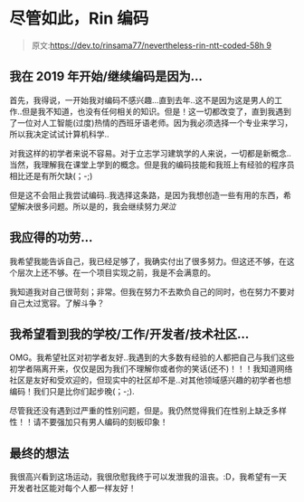 # 尽管如此，Rin 编码

> 原文:[https://dev.to/rinsama77/nevertheless-rin-ntt-coded-58h 9](https://dev.to/rinsama77/nevertheless-rin-ntt-coded--58h9)

## [](#i-startedcontinued-to-code-in-2019-because)我在 2019 年开始/继续编码是因为...

首先，我得说，一开始我对编码不感兴趣...直到去年..这不是因为这是男人的工作..但是我不知道，也没有任何相关的知识。但是！这一切都改变了，直到我遇到了一位对人工智能(过度)热情的西班牙语老师。因为我必须选择一个专业来学习，所以我决定试试计算机科学..

对我这样的初学者来说不容易。对于立志学习建筑学的人来说，一切都是新概念..当然，我理解我在课堂上学到的概念。但是我的编码技能和我班上有经验的程序员相比还是有所欠缺(；-;)

但是这不会阻止我尝试编码..我选择这条路，是因为我想创造一些有用的东西，希望解决很多问题。所以是的，我会继续努力*哭泣*

## [](#i-deserve-credit-for)我应得的功劳...

我希望我能告诉自己，我已经足够了，我确实付出了很多努力。但这还不够，在这个层次上还不够。在一个项目实现之前，我是不会满意的。

我知道我对自己很苛刻；非常。但我在努力不去欺负自己的同时，也在努力不要对自己太过宽容。了解斗争？

## [](#i-hope-to-see-my-schoolworkdevelopertech-community)我希望看到我的学校/工作/开发者/技术社区...

OMG。我希望社区对初学者友好..我遇到的大多数有经验的人都把自己与我们这些初学者隔离开来，仅仅是因为我们不理解你或者你的笑话(还不)！！！我知道网络社区是友好和受欢迎的，但现实中的社区却不是..对其他领域感兴趣的初学者也想编码！我们只是比你们起步晚(；-;).

尽管我还没有遇到过严重的性别问题，但是。我仍然觉得我们在性别上缺乏多样性！！请不要强加只有男人编码的刻板印象！

## [](#final-thought)最终的想法

我很高兴看到这场运动，我很欣慰我终于可以发泄我的沮丧。:D，我希望有一天开发者社区能对每个人都一样友好！